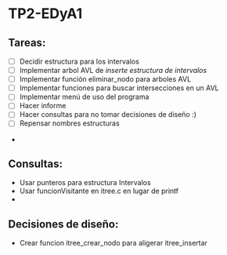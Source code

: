 # TP2-EDyA1

## Tareas:
 - [ ] Decidir estructura para los intervalos
 - [ ] Implementar arbol AVL de *inserte estructura de intervalos*
 - [ ] Implementar función eliminar_nodo para arboles AVL
 - [ ] Implementar funciones para buscar intersecciones en un AVL
 - [ ] Implementar menú de uso del programa
 - [ ] Hacer informe
 - [ ] Hacer consultas para no tomar decisiones de diseño :)
 - [ ] Repensar nombres estructuras
 - 

## Consultas:
 - Usar punteros para estructura Intervalos
 - Usar funcionVisitante en itree.c en lugar de printf
 - 
 
## Decisiones de diseño:
 - Crear funcion itree_crear_nodo para aligerar itree_insertar
 
